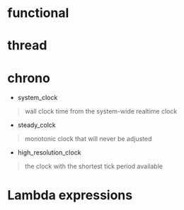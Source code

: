 # functional
# thread
# chrono
- system_clock
> wall clock time from the system-wide realtime clock

- steady_colck
> monotonic clock that will never be adjusted

- high_resolution_clock
> the clock with the shortest tick period available

# Lambda expressions